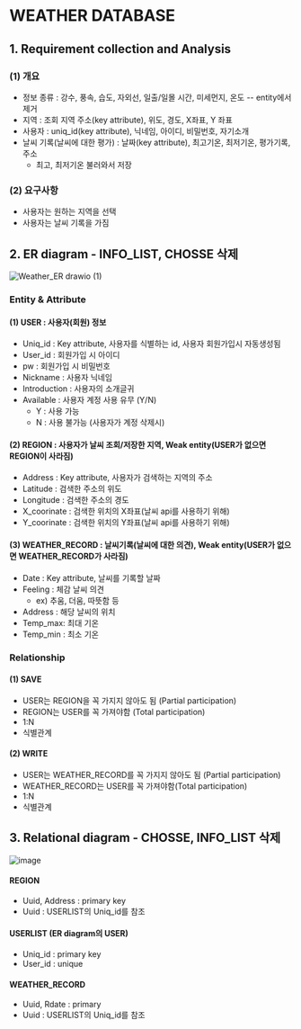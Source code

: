 # WEATHER DATABASE

## 1. Requirement collection and Analysis

### (1) 개요
- 정보 종류 : 강수, 풍속, 습도, 자외선, 일출/일몰 시간, 미세먼지, 온도 -- entity에서 제거
- 지역 : 조회 지역 주소(key attribute), 위도, 경도, X좌표, Y 좌표
- 사용자 : uniq_id(key attribute), 닉네임, 아이디, 비밀번호, 자기소개
- 날씨 기록(날씨에 대한 평가) : 날짜(key attribute), 최고기온, 최저기온, 평가기록, 주소
    - 최고, 최저기온 불러와서 저장

### (2) 요구사항

- 사용자는 원하는 지역을 선택
- 사용자는 날씨 기록을 가짐

## 2. ER diagram - INFO_LIST, CHOSSE 삭제
![Weather_ER drawio (1)](https://user-images.githubusercontent.com/75112062/229999390-d5dd71bb-4b7e-4d95-9dc6-72636b08ab0d.png)


### Entity & Attribute
#### (1) USER : 사용자(회원) 정보
- Uniq_id : Key attribute, 사용자를 식별하는 id, 사용자 회원가입시 자동생성됨
- User_id : 회원가입 시 아이디
- pw : 회원가입 시 비밀번호
- Nickname : 사용자 닉네임
- Introduction : 사용자의 소개글귀
- Available : 사용자 계정 사용 유무 (Y/N)
    - Y : 사용 가능
    - N : 사용 불가능 (사용자가 계정 삭제시)

#### (2) REGION : 사용자가 날씨 조회/저장한 지역, Weak entity(USER가 없으면 REGION이 사라짐)
- Address : Key attribute, 사용자가 검색하는 지역의 주소
- Latitude : 검색한 주소의 위도
- Longitude : 검색한 주소의 경도
- X_coorinate : 검색한 위치의 X좌표(날씨 api를 사용하기 위해)
- Y_coorinate : 검색한 위치의 Y좌표(날씨 api를 사용하기 위해)

#### (3) WEATHER_RECORD : 날씨기록(날씨에 대한 의견), Weak entity(USER가 없으면 WEATHER_RECORD가 사라짐)
- Date : Key attribute, 날씨를 기록할 날짜
- Feeling : 체감 날씨 의견
    - ex) 추움, 더움, 따뜻함 등
- Address : 해당 날씨의 위치
- Temp_max: 최대 기온
- Temp_min : 최소 기온

### Relationship
#### (1) SAVE
- USER는 REGION을 꼭 가지지 않아도 됨 (Partial participation)
- REGION는 USER를 꼭 가져야함 (Total participation)
- 1:N
- 식별관계

#### (2) WRITE
- USER는 WEATHER_RECORD를 꼭 가지지 않아도 됨 (Partial participation)
- WEATHER_RECORD는 USER를 꼭 가져야함(Total participation)
- 1:N
- 식별관계

## 3. Relational diagram - CHOSSE, INFO_LIST 삭제
![image](https://user-images.githubusercontent.com/75112062/230015434-380830f3-d359-48ec-989c-732c6a0dc732.png)



#### REGION
- Uuid, Address : primary key
- Uuid : USERLIST의 Uniq_id를 참조

#### USERLIST (ER diagram의 USER)
- Uniq_id : primary key
- User_id : unique

#### WEATHER_RECORD
- Uuid, Rdate : primary
- Uuid : USERLIST의 Uniq_id를 참조
